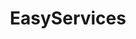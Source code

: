 ---
title: "EasyServices"
heading: "Serverless, Simpel und Skalierbar"
layout: "features"
draft: false

features:
- title: "EasyFAAS"
  description: "Serverlose Funktionen. Laden Sie einfach Ihren Code und Ihre Docker-Images hoch und lassen Sie sie in einer Sekunde laufen. Bietet sorgenfreie Speicherung und NoSQL-Datenbankzugriff."
  image: "images/logos/EasyFAAS.png"

- title: "EasyKube"
  description: "Verwaltetes Kubernetes. Machen Sie sich keine Gedanken über die Einrichtung Ihres Clusters und verwenden Sie Ihr eigenes Kubernetes in Sekundenschnelle. Laden Sie einfach die kubeconfig herunter und beginnen Sie mit der Bereitstellung!"
  image: "images/logos/EasyKube.png"

- title: "EasyDB"
  description: "Verwaltete SQL- (Postgresql) und NoSQL- (MongoDB) Datenbanken. Verteilt über zwei Verfügbarkeitszonen mit Datensicherungen für mehr Sicherheit und Zuverlässigkeit."
  image: "images/logos/EasyDB.png"

- title: "EasyScale"
  description: "Haben Sie eine Anwendung, die langsam läuft oder einen hohen Datenverkehr nicht bewältigen kann? Wir können dies mit Autoscaling und schnellem Computing beheben."
  image: "images/logos/EasyScale.png"

- title: "EasyStore"
  description: "Speicherlösungen von der Archivierung (FTP) über S3-ähnliche Schnittstellen (Minio) bis hin zu Google Drive und OneDrive-ähnlichen Lösungen, die alle sicher in Deutschland gehostet werden."
  image: "images/logos/EasyStore.png"

- title: "EasyHost"
  description: "Einfaches Hosting von statischen und dynamischen Webseiten. Wir können auch Webprogrammierung anbieten, um Ihre Website schnell und effizient zum Laufen zu bringen."
  image: "images/logos/EasyHost.png"

- title: "EasyHealth"
  description: "Konformes und sicheres Hosting von medizinischen Daten und Anwendungen. Machen Sie sich keine Sorgen über Verstöße, alles gemäß den deutschen 'Krankenhaus-IT'-Anforderungen."
  image: "images/logos/EasyHealth.png"

- title: "Websites"
  description: "Schnelle und hochrangige Websites in Kombination mit EasyHost."
  image: "images/logos/EasyHost.png"

- title: "EasyModel"
  description: "Sie wollen ein Modell sicher in der Cloud bereitstellen, ohne sich um etwas kümmern zu müssen? EasyModel hostet Ihr Modell auf deutschen Servern in Kubernetes, autoskalierbar und verlässlich."
  image: "images/logos/EasyScale.png"

- title: "Consulting"
  description: "Brauchen Sie Hilfe bei Cloud- oder Datenthemen? Kontaktieren Sie uns."
  image: "images/logos/EasyServices.png"
---
